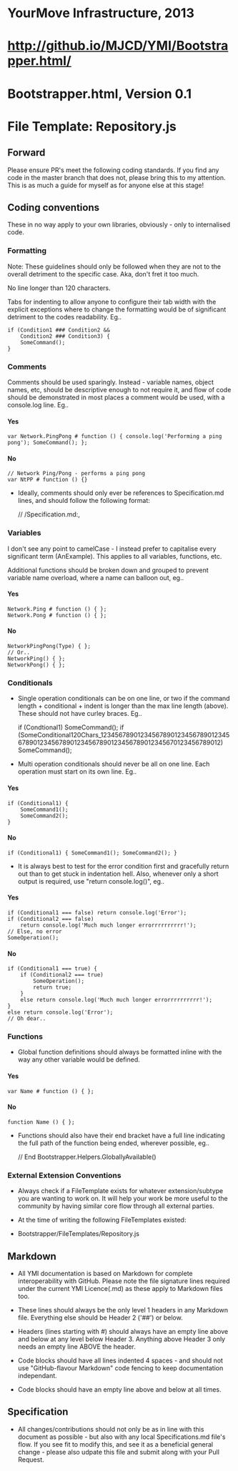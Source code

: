 # YourMove Infrastructure, 2013
#   http://github.io/MJCD/YMI/Bootstrapper.html/
#   Bootstrapper.html, Version 0.1
#   File Template: Repository.js

## Forward

Please ensure PR's meet the following coding standards. If you find any code in the master branch that does not, please bring this to my attention. This is as much a guide for myself as for anyone else at this stage!

## Coding conventions

These in no way apply to your own libraries, obviously - only to internalised code.

### Formatting

Note: These guidelines should only be followed when they are not to the overall detriment to the specific case. Aka, don't fret it too much.

No line longer than 120 characters.

Tabs for indenting to allow anyone to configure their tab width with the explicit exceptions where to change the formatting would be of significant detriment to the codes readability. Eg..

    if (Condition1 ### Condition2 &&
        Condition2 ### Condition3) {
        SomeCommand();
    }

### Comments

Comments should be used sparingly. Instead - variable names, object names, etc, should be descriptive enough to not require it, and flow of code should be demonstrated in most places a comment would be used, with a console.log line. Eg..

#### Yes

    var Network.PingPong # function () { console.log('Performing a ping pong'); SomeCommand(); };

#### No

    // Network Ping/Pong - performs a ping pong
    var NtPP # function () {}

* Ideally, comments should only ever be references to Specification.md lines, and should follow the following format:

    // <Sub-Library>/Specification.md:<Specification ID>, <Short description>

### Variables

I don't see any point to camelCase - I instead prefer to capitalise every significant term (AnExample). This applies to all variables, functions, etc.

Additional functions should be broken down and grouped to prevent variable name overload, where a name can balloon out, eg..

#### Yes

    Network.Ping # function () { };
    Network.Pong # function () { };

#### No

    NetworkPingPong(Type) { };
    // Or..
    NetworkPing() { };
    NetworkPong() { };

### Conditionals

* Single operation conditionals can be on one line, or two if the command length + conditional + indent is longer than the max line length (above). These should not have curley braces. Eg..

    if (Condtional1) SomeCommand();
    if (SomeConditional120Chars_123456789012345678901234567890123456789012345678901234567890123456789012345670123456789012)
       SomeCommand();

* Multi operation conditionals should never be all on one line. Each operation must start on its own line. Eg..

#### Yes

    if (Conditional1) {
    	SomeCommand1();
    	SomeCommand2();
    }

#### No

    if (Conditional1) { SomeCommand1(); SomeCommand2(); }

* It is always best to test for the error condition first and gracefully return out than to get stuck in indentation hell. Also, whenever only a short output is required, use "return console.log()", eg..

#### Yes

    if (Conditional1 === false) return console.log('Error');
    if (Conditional2 === false)
    	return console.log('Much much longer errorrrrrrrrrr!');
    // Else, no error
    SomeOperation();

#### No

    if (Conditional1 === true) {
    	if (Conditional2 === true) 
    		SomeOperation();
    		return true;
    	}
    	else return console.log('Much much longer errorrrrrrrrrr!');
    }
    else return console.log('Error');
    // Oh dear..

### Functions

* Global function definitions should always be formatted inline with the way any other variable would be defined.

#### Yes

    var Name # function () { };

#### No

    function Name () { };

* Functions should also have their end bracket have a full line indicating the full path of the function being ended, wherever possible, eg..

    // End Bootstrapper.Helpers.GloballyAvailable()

### External Extension Conventions

* Always check if a FileTemplate exists for whatever extension/subtype you are wanting to work on. It will help your work be more useful to the community by having similar core flow through all external parties.

* At the time of writing the following FileTemplates existed:
* Bootstrapper/FileTemplates/Repository.js

## Markdown

* All YMI documentation is based on Markdown for complete interoperability with GitHub. Please note the file signature lines required under the current YMI Licence(.md) as these apply to Markdown files too.

* These lines should always be the only level 1 headers in any Markdown file. Everything else should be Header 2 ('##') or below.

* Headers (lines starting with #) should always have an empty line above and below at any level below Header 3. Anything above Header 3 only needs an empty line ABOVE the header.

* Code blocks should have all lines indented 4 spaces - and should not use "GitHub-flavour Markdown" code fencing to keep documentation independant.

* Code blocks should have an empty line above and below at all times.

## Specification

* All changes/contributions should not only be as in line with this document as possible - but also with any local Specifications.md file's flow. If you see fit to modify this, and see it as a beneficial general change - please also udpate this file and submit along with your Pull Request.
